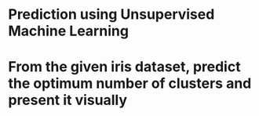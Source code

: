 # Prediction using Unsupervised Machine Learning
# From the given iris dataset, predict the optimum number of clusters and present it visually
